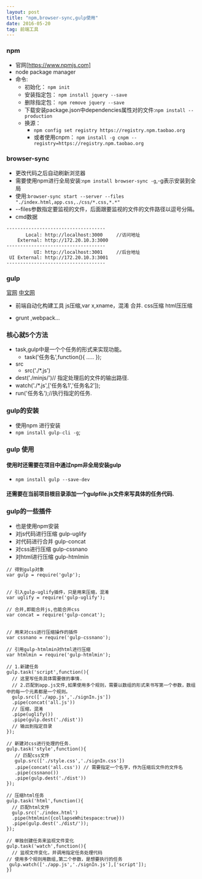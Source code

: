 ```yaml
---
layout: post
title: "npm,browser-sync,gulp使用"
date: 2016-05-20 
tag: 前端工具 
---   
```


### npm
  - 官网[https://www.npmjs.com]
  - node package manager
  - 命令:
    + 初始化： `npm init`
    + 安装指定包： `npm install jquery --save`
    + 删除指定包： `npm remove jquery --save`
    + 下载安装package.json中dependencies属性对的文件:`npm install --production`
    +  换源： 
       - `npm config set registry https://registry.npm.taobao.org`
       - 或者使用cnpm： `npm install -g cnpm --registry=https://registry.npm.taobao.org`

### browser-sync
  - 更改代码之后自动刷新浏览器
  - 需要使用npm进行全局安装:`npm install browser-sync -g`,-g表示安装到全局
  - 使用:`browser-sync start --server --files "./index.html,app.css,./css/*.css,*.*" `
  - --files参数指定要监视的文件，后面跟要监视的文件的文件路径以逗号分隔。
  - cmd数据 

```
------------------------------------
       Local: http://localhost:3000		//访问地址
    External: http://172.20.10.3:3000
------------------------------------
          UI: http://localhost:3001		//后台地址
 UI External: http://172.20.10.3:3001
------------------------------------
```
		 

### gulp
  [官网](http://www.gulpjs.com)
  [中文网](http://www.gulpjs.com.cn)

- 前端自动化构建工具
  js压缩,var x,xname，混淆
  合并.
  css压缩
  html压压缩

- grunt ,webpack...


### 核心就5个方法
  - task,gulp中是一个个任务的形式来实现功能。
    + task('任务名',function(){
      .....
    });
  - src
    + src('./*.js')
  - dest('./minjs/')// 指定处理后的文件的输出路径.
  - watch('./*.js',['任务名1','任务名2']);
  - run('任务名');//执行指定的任务.

### gulp的安装
  - 使用npm 进行安装
  - `npm install gulp-cli -g`;

### gulp 使用

#### 使用时还需要在项目中通过npm非全局安装gulp
  - `npm install gulp --save-dev`


#### 还需要在当前项目根目录添加一个gulpfile.js文件来写具体的任务代码.

### gulp的一些插件
  - 也是使用npm安装
  - 对js代码进行压缩 gulp-uglify
  - 对代码进行合并 gulp-concat
  - 对css进行压缩 gulp-cssnano
  - 对html进行压缩 gulp-htmlmin

```
// 得到gulp对象
var gulp = require('gulp');


// 引入gulp-uglify插件，只是用来压缩，混淆
var uglify = require('gulp-uglify');

// 合并,即能合并js,也能合并css
var concat = require('gulp-concat');


// 用来对css进行压缩操作的插件
var cssnano = require('gulp-cssnano');

// 引用gulp-htmlmin对html进行压缩
var htmlmin = require('gulp-htmlmin');

// 1.新建任务
gulp.task('script',function(){
  // 这里写任务具体需要做的事情.
  // 2.匹配到app.js文件,如果使用多个规则，需要以数组的形式来书写第一个参数，数组中的每一个元素都是一个规则。
  gulp.src(['./app.js','./signIn.js'])
  .pipe(concat('all.js'))
  // 压缩，混淆
  .pipe(uglify())
  .pipe(gulp.dest('./dist'))
  // 输出到指定目录
});

// 新建对css进行处理的任务.
gulp.task('style',function(){
   // 匹配css文件
   gulp.src(['./style.css','./signIn.css'])
   .pipe(concat('all.css')) // 需要指定一个名字，作为压缩后文件的文件名
   .pipe(cssnano())
   .pipe(gulp.dest('./dist'))
});

// 压缩html任务
gulp.task('html',function(){
  // 匹配html文件
  gulp.src('./index.html')
  .pipe(htmlmin({collapseWhitespace:true}))
  .pipe(gulp.dest('./dist/'));
});

// 单独创建任务来监视文件变化
gulp.task('watch',function(){
  // 监视文件变化，并调用指定任务处理代码
// 使用多个规则用数组,第二个参数，是想要执行的任务
 gulp.watch(['./app.js','./signIn.js'],['script']);
})
```